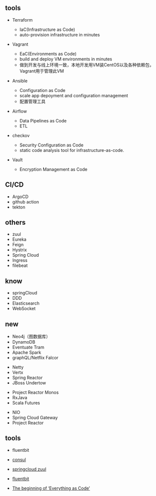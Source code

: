 

## tools

+ Terraform
    + IaC(Infrastructure as Code)
    + auto-provision infrastructure in minutes

+ Vagrant
    + EaC(Environments as Code)
    + build and deploy VM environments in minutes
    + 做到开发与线上环境一致，本地开发用VM装CentOS以及各种依赖包，Vagrant用于管理此VM

+ Ansible
    + Configuration as Code
    + scale app depoyment and configuration management
    + 配置管理工具

+ Airflow
    + Data Pipelines as Code
    + ETL

+ checkov
    + Security Configuration as Code
    + static code analysis tool for infrastructure-as-code.

+ Vault
    + Encryption Management as Code



## CI/CD
+ ArgoCD
+ github action
+ tekton

## others


+ zuul
+ Eureka
+ Feign
+ Hystrix
+ Spring Cloud
+ Ingress
+ filebeat



## know
+ springCloud
+ DDD
+ Elasticsearch
+ WebSocket

## new

+ Neo4j（图数据库）
+ DynamoDB
+ Eventuate Tram
+ Apache Spark
+ graphQL/Netflix Falcor
<!-- 异步IO -->
+ Netty
+ Vertx
+ Spring Reactor
+ JBoss Undertow
<!-- 响应式 -->
+ Project Reactor Monos
+ RxJava
+ Scala Futures
<!-- -- -->
+ NIO
+ Spring Cloud Gateway
+ Project Reactor


## tools
+ fluentbit
+ [consul](https://www.hi-linux.com/posts/6132.html)
+ [springcloud zuul](http://www.ityouknow.com/springcloud/2017/06/01/gateway-service-zuul.html)
+ [fluentbit](https://fluentbit.io/)

+ [The beginning of ‘Everything as Code’](https://medium.com/swlh/the-beginning-of-everything-as-code-a25c4e9a75e9)